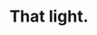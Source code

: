 ---
layout: instagram
title:  "That light."
media:
  - url: "instagram/403679538_885740319632164_8667469265221711426_n_17974814525483664.jpg"
    alt: ""
type: "post"
seo:
  hidden: true
location: Madeira
postdate: 2023-11-08
---